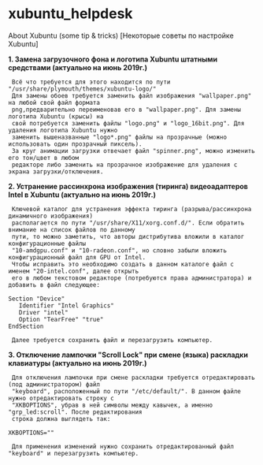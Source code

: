 # xubuntu_helpdesk
About Xubuntu (some tip &amp; tricks) [Некоторые советы по настройке Xubuntu]


**1. Замена загрузочного фона и логотипа Xubuntu штатными средствами (актуально на июнь 2019г.)**

     Всё что требуется для этого находится по пути  "/usr/share/plymouth/themes/xubuntu-logo/"
     Для замены обоев требуется заменить файл изображения "wallpaper.png" на любой свой файл формата 
     png,предварительно переименовав его в "wallpaper.png". Для замены логотипа Xubuntu (крысы) на 
     свой потребуется заменить файлы "logo.png" и "logo_16bit.png". Для удаления логотипа Xubuntu нужно 
     заменить вышеназванные "logo*.png" файлы на прозрачные (можно использовать один прозрачный пиксель).
     За круг анимации загрузки отвечает файл "spinner.png", можно изменить его тон/цвет в любом 
     редакторе либо заменить на прозрачное изображение для удаления с экрана загрузки/отключения.
     
     
**2. Устранение рассинхрона изображения (тиринга) видеоадаптеров Intel в Xubuntu (актуально на июнь 2019г.)**

     Ключевой каталог для устранения эффекта тиринга (разрыва/рассинхрона динамичного изображения)
     располагается по пути "/usr/share/X11/xorg.conf.d/". Если обратить внимание на список файлов по данному
     пути, то можно заметить, что авторы дистрибутива вложили в каталог конфигурационные файлы 
     "10-amdgpu.conf" и "10-radeon.conf", но словно забыли вложить конфигурационный файл для GPU от Intel. 
     Чтобы исправить это необходимо создать в данном каталоге файл с именем "20-intel.conf", далее открыть 
     его в любом текстовом редакторе (потребуются права администратора) и добавить в файл следующее:
```
Section "Device"
   Identifier "Intel Graphics"
   Driver "intel"
   Option "TearFree" "true"
EndSection
```
     Далее требуется сохранить файл и перезагрузить компьютер.
     
     
**3. Отключение лампочки "Scroll Lock" при смене (языка) раскладки клавиатуры (актуально на июнь 2019г.)**

     Для отключения лампочки при смене раскладки требуется отредактировать (под администратором) файл
     "keyboard", расположенный по пути "/etc/default/". В данном файле нужно отредактировать строку с
     "XKBOPTIONS", убрав в ней символы между кавычек, а именно "grp_led:scroll". После редактирования
     строка должна выглядеть так:
```
XKBOPTIONS=""
```
     Для применения изменений нужно сохранить отредактированный файл "keyboard" и перезагрузить компьютер.
